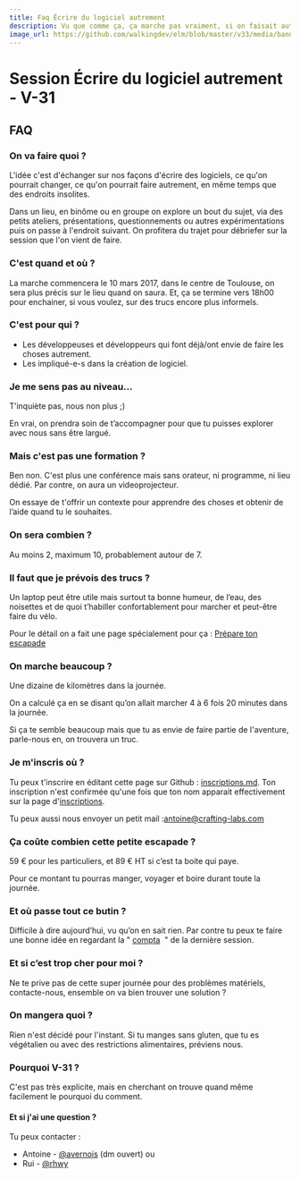 ```yaml
---
title: Faq Écrire du logiciel autrement
description: Vu que comme ça, ça marche pas vraiment, si on faisait autrement ?
image_url: https://github.com/walkingdev/elm/blob/master/v33/media/banner-elm.jpg?raw=true
---
```


# Session Écrire du logiciel autrement - V-31

## FAQ

### On va faire quoi ?

L'idée c'est d'échanger sur nos façons d'écrire des logiciels, ce qu'on pourrait changer, ce qu'on pourrait faire autrement, en même temps que des endroits insolites.

Dans un lieu, en binôme ou en groupe on explore un bout du sujet, via des petits ateliers, présentations, questionnements ou autres expérimentations puis on passe à l'endroit suivant.
On profitera du trajet pour débriefer sur la session que l'on vient de faire.

### C'est quand et où ?

La marche commencera le 10 mars 2017, dans le centre de Toulouse, on sera plus précis sur le lieu quand on saura.
Et, ça se termine vers 18h00 pour enchainer, si vous voulez, sur des trucs encore plus informels.

### C'est pour qui ?

- Les développeuses et développeurs qui font déjà/ont envie de faire les choses autrement.
- Les impliqué-e-s dans la création de logiciel. 

### Je me sens pas au niveau…

T’inquiète pas, nous non plus ;)

En vrai, on prendra soin de t’accompagner pour que tu puisses explorer avec nous sans être largué.

### Mais c'est pas une formation ?

Ben non. C'est plus une conférence mais sans orateur, ni programme, ni lieu dédié. Par contre, on aura un videoprojecteur.

On essaye de t'offrir un contexte pour apprendre des choses et obtenir de l’aide quand tu le souhaites.

### On sera combien ?

Au moins 2, maximum 10, probablement autour de 7. 

### Il faut que je prévois des trucs ?

Un laptop peut être utile mais surtout ta bonne humeur, de l’eau, des noisettes et de quoi t’habiller confortablement pour marcher et peut-être faire du vélo.

Pour le détail on a fait une page spécialement pour ça : [Prépare ton escapade](http://walkingdev.fr/#walkingdev/logiciel-autrement/blob/master/v31/prepare-ton-escapade.md)

### On marche beaucoup ?

Une dizaine de kilomètres dans la journée.

On a calculé ça en se disant qu’on allait marcher 4 à 6 fois 20 minutes dans la journée.

Si ça te semble beaucoup mais que tu as envie de faire partie de l'aventure, parle-nous en, on trouvera un truc.

### Je m'inscris où ?

Tu peux t'inscrire en éditant cette page sur Github : [inscriptions.md](https://github.com/walkingdev/logiciel-autrement/edit/master/v31/inscriptions.md). Ton inscription n'est confirmée qu'une fois que ton nom apparait effectivement sur la page d'[inscriptions](http://walkingdev.fr/#walkingdev/logiciel-autrement/blob/master/v31/inscriptions.md).

Tu peux aussi nous envoyer un petit mail :[antoine@crafting-labs.com](mailto:antoine@crafting-labs.com)

### Ça coûte combien cette petite escapade ?

59 € pour les particuliers, et 89 € HT si c’est ta boite qui paye.  

Pour ce montant tu pourras manger, voyager et boire durant toute la journée.

### Et où passe tout ce butin ?

Difficile à dire aujourd’hui, vu qu’on en sait rien. Par contre tu peux te faire une bonne idée en regardant la " [compta](http://walkingdev.fr/#walkingdev/elm/blob/master/v34/budget.md)  " de la dernière session.  

### Et si c’est trop cher pour moi ?

Ne te prive pas de cette super journée pour des problèmes matériels, contacte-nous, ensemble on va bien trouver une solution ?

### On mangera quoi ?

Rien n'est décidé pour l'instant. Si tu manges sans gluten, que tu es végétalien ou avec des restrictions alimentaires, préviens nous.

### Pourquoi V-31 ?

C'est pas très explicite, mais en cherchant on trouve quand même facilement le pourquoi du comment.

#### Et si j'ai une question ?

Tu peux contacter :
- Antoine - [@avernois](http://twitter.com/avernois) (dm ouvert)
ou
- Rui - [@rhwy](http://twitter.com/rhwy) 
